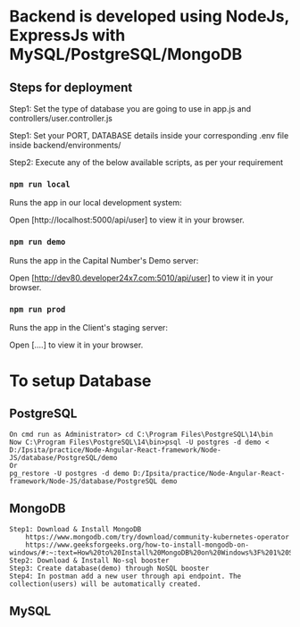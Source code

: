 # Backend is developed using NodeJs, ExpressJs with MySQL/PostgreSQL/MongoDB


## Steps for deployment
Step1: Set the type of database you are going to use in app.js and controllers/user.controller.js

Step1: Set your PORT, DATABASE details inside your corresponding .env file inside backend/environments/

Step2: Execute any of the below available scripts, as per your requirement

### `npm run local`

Runs the app in our local development system:

Open [http://localhost:5000/api/user] to view it in your browser.


### `npm run demo`

Runs the app in the Capital Number's Demo server:

Open [http://dev80.developer24x7.com:5010/api/user] to view it in your browser.


### `npm run prod`

Runs the app in the Client's staging server:

Open [....] to view it in your browser.



# To setup Database
## PostgreSQL
    On cmd run as Administrator> cd C:\Program Files\PostgreSQL\14\bin
    Now C:\Program Files\PostgreSQL\14\bin>psql -U postgres -d demo < D:/Ipsita/practice/Node-Angular-React-framework/Node-JS/database/PostgreSQL/demo
    Or
    pg_restore -U postgres -d demo D:/Ipsita/practice/Node-Angular-React-framework/Node-JS/database/PostgreSQL demo

## MongoDB
    Step1: Download & Install MongoDB
        https://www.mongodb.com/try/download/community-kubernetes-operator
        https://www.geeksforgeeks.org/how-to-install-mongodb-on-windows/#:~:text=How%20to%20Install%20MongoDB%20on%20Windows%3F%201%20Step,install%20all%20the%20program%20features.%20...%20More%20items
    Step2: Download & Install No-sql booster
    Step3: Create database(demo) through NoSQL booster
    Step4: In postman add a new user through api endpoint. The collection(users) will be automatically created.

## MySQL

